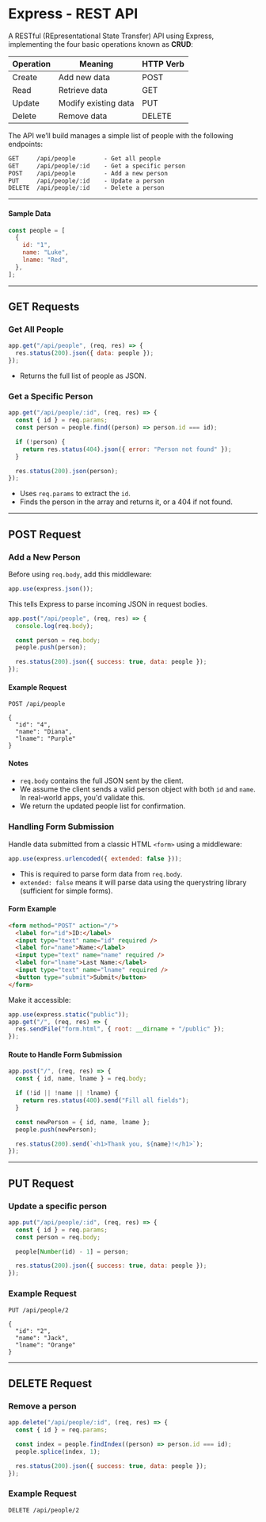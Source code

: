 # Express - REST API

A RESTful (REpresentational State Transfer) API using Express, implementing the four basic operations known as **CRUD**:

| Operation | Meaning              | HTTP Verb |
| --------- | -------------------- | --------- |
| Create    | Add new data         | POST      |
| Read      | Retrieve data        | GET       |
| Update    | Modify existing data | PUT       |
| Delete    | Remove data          | DELETE    |

The API we’ll build manages a simple list of people with the following endpoints:

```txt
GET     /api/people        - Get all people
GET     /api/people/:id    - Get a specific person
POST    /api/people        - Add a new person
PUT     /api/people/:id    - Update a person
DELETE  /api/people/:id    - Delete a person
```

---

#### Sample Data

```js
const people = [
  {
    id: "1",
    name: "Luke",
    lname: "Red",
  },
];
```

---

## GET Requests

### Get All People

```js
app.get("/api/people", (req, res) => {
  res.status(200).json({ data: people });
});
```

- Returns the full list of people as JSON.

### Get a Specific Person

```js
app.get("/api/people/:id", (req, res) => {
  const { id } = req.params;
  const person = people.find((person) => person.id === id);

  if (!person) {
    return res.status(404).json({ error: "Person not found" });
  }

  res.status(200).json(person);
});
```

- Uses `req.params` to extract the `id`.
- Finds the person in the array and returns it, or a 404 if not found.

---

## POST Request

### Add a New Person

Before using `req.body`, add this middleware:

```js
app.use(express.json());
```

This tells Express to parse incoming JSON in request bodies.

```js
app.post("/api/people", (req, res) => {
  console.log(req.body);

  const person = req.body;
  people.push(person);

  res.status(200).json({ success: true, data: people });
});
```

#### Example Request

```http
POST /api/people

{
  "id": "4",
  "name": "Diana",
  "lname": "Purple"
}
```

#### Notes

- `req.body` contains the full JSON sent by the client.
- We assume the client sends a valid person object with both `id` and `name`. In real-world apps, you'd validate this.
- We return the updated people list for confirmation.

### Handling Form Submission

Handle data submitted from a classic HTML `<form>` using a middleware:

```js
app.use(express.urlencoded({ extended: false }));
```

- This is required to parse form data from `req.body`.
- `extended: false` means it will parse data using the querystring library (sufficient for simple forms).

#### Form Example

```html
<form method="POST" action="/">
  <label for="id">ID:</label>
  <input type="text" name="id" required />
  <label for="name">Name:</label>
  <input type="text" name="name" required />
  <label for="lname">Last Name:</label>
  <input type="text" name="lname" required />
  <button type="submit">Submit</button>
</form>
```

Make it accessible:

```js
app.use(express.static("public"));
app.get("/", (req, res) => {
  res.sendFile("form.html", { root: __dirname + "/public" });
});
```

#### Route to Handle Form Submission

```js
app.post("/", (req, res) => {
  const { id, name, lname } = req.body;

  if (!id || !name || !lname) {
    return res.status(400).send("Fill all fields");
  }

  const newPerson = { id, name, lname };
  people.push(newPerson);

  res.status(200).send(`<h1>Thank you, ${name}!</h1>`);
});
```

---

## PUT Request

### Update a specific person

```js
app.put("/api/people/:id", (req, res) => {
  const { id } = req.params;
  const person = req.body;

  people[Number(id) - 1] = person;

  res.status(200).json({ success: true, data: people });
});
```

### Example Request

```http
PUT /api/people/2

{
  "id": "2",
  "name": "Jack",
  "lname": "Orange"
}
```

---

## DELETE Request

### Remove a person

```js
app.delete("/api/people/:id", (req, res) => {
  const { id } = req.params;

  const index = people.findIndex((person) => person.id === id);
  people.splice(index, 1);

  res.status(200).json({ success: true, data: people });
});
```

### Example Request

```http
DELETE /api/people/2
```
